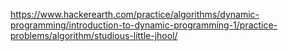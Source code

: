 https://www.hackerearth.com/practice/algorithms/dynamic-programming/introduction-to-dynamic-programming-1/practice-problems/algorithm/studious-little-jhool/
